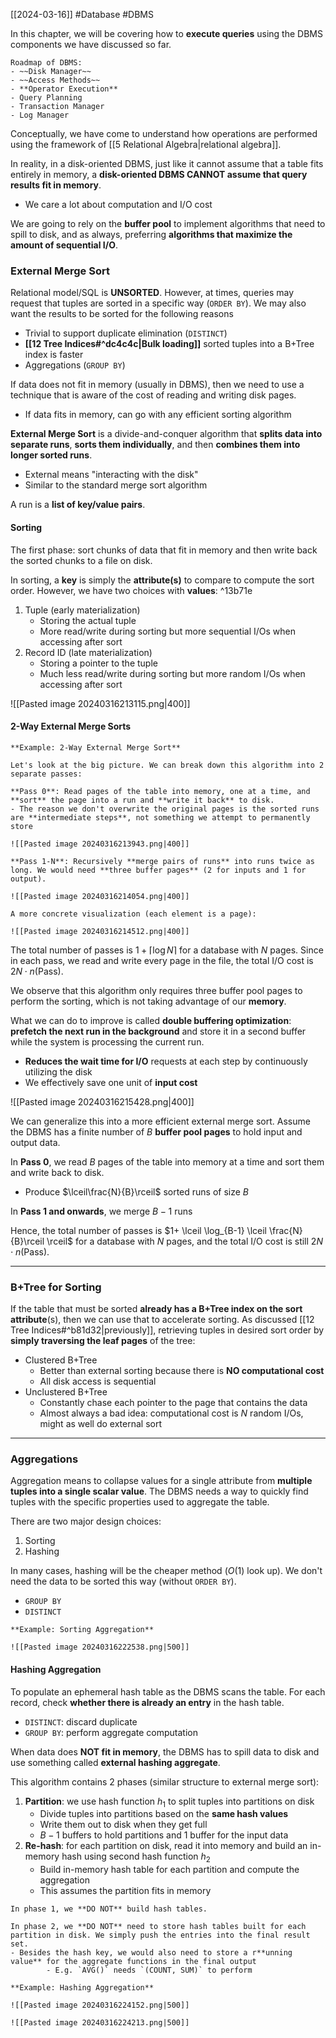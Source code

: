 [[2024-03-16]] #Database #DBMS 

In this chapter, we will be covering how to **execute queries** using the DBMS components we have discussed so far.

```ad-todo
Roadmap of DBMS:
- ~~Disk Manager~~
- ~~Access Methods~~
- **Operator Execution** 
- Query Planning 
- Transaction Manager 
- Log Manager
```

Conceptually, we have come to understand how operations are performed using the framework of [[5 Relational Algebra|relational algebra]].

In reality, in a disk-oriented DBMS, just like it cannot assume that a table fits entirely in memory, a **disk-oriented DBMS CANNOT assume that query results fit in memory**.
- We care a lot about computation and I/O cost

We are going to rely on the **buffer pool** to implement algorithms that need to spill to disk, and as always, preferring **algorithms that maximize the amount of sequential I/O**.

### External Merge Sort
Relational model/SQL is **UNSORTED**. However, at times, queries may request that tuples are sorted in a specific way (`ORDER BY`). We may also want the results to be sorted for the following reasons 
- Trivial to support duplicate elimination (`DISTINCT`)
- **[[12 Tree Indices#^dc4c4c|Bulk loading]]** sorted tuples into a B+Tree index is faster
- Aggregations (`GROUP BY`)

If data does not fit in memory (usually in DBMS), then we need to use a technique that is aware of the cost of reading and writing disk pages.
- If data fits in memory, can go with any efficient sorting algorithm

**External Merge Sort** is a divide-and-conquer algorithm that **splits data into separate runs**, **sorts them individually**, and then **combines them into longer sorted runs**.
- External means "interacting with the disk"
- Similar to the standard merge sort algorithm 

A run is a **list of key/value pairs**.

#### Sorting
The first phase: sort chunks of data that fit in memory and then write back the sorted chunks to a file on disk.

In sorting, a **key** is simply the **attribute(s)** to compare to compute the sort order. However, we have two choices with **values**: ^13b71e
1. Tuple (early materialization)
	- Storing the actual tuple
	- More read/write during sorting but more sequential I/Os when accessing after sort
1. Record ID (late materialization)
	- Storing a pointer to the tuple
	- Much less read/write during sorting but more random I/Os when accessing after sort

![[Pasted image 20240316213115.png|400]]

#### 2-Way External Merge Sorts 

```ad-example
**Example: 2-Way External Merge Sort**

Let's look at the big picture. We can break down this algorithm into 2 separate passes:

**Pass 0**: Read pages of the table into memory, one at a time, and **sort** the page into a run and **write it back** to disk.
- The reason we don't overwrite the original pages is the sorted runs are **intermediate steps**, not something we attempt to permanently store

![[Pasted image 20240316213943.png|400]]

**Pass 1-N**: Recursively **merge pairs of runs** into runs twice as long. We would need **three buffer pages** (2 for inputs and 1 for output).

![[Pasted image 20240316214054.png|400]]

A more concrete visualization (each element is a page):

![[Pasted image 20240316214512.png|400]]

```

The total number of passes is $1+ \lceil \log N \rceil$ for a database with $N$ pages.  Since in each pass, we read and write every page in the file, the total I/O cost is $2N \cdot n(\text{Pass})$.

We observe that this algorithm only requires three buffer pool pages to perform the sorting, which is not taking advantage of our **memory**.

What we can do to improve is called **double buffering optimization**: **prefetch the next run in the background** and store it in a second buffer while the system is processing the current run.
- **Reduces the wait time for I/O** requests at each step by continuously utilizing the disk
- We effectively save one unit of **input cost**

![[Pasted image 20240316215428.png|400]]

We can generalize this into a more efficient external merge sort. Assume the DBMS has a finite number of $B$ **buffer pool pages** to hold input and output data. 

In **Pass 0**, we read $B$ pages of the table into memory at a time and sort them and write back to disk.
- Produce $\lceil\frac{N}{B}\rceil$ sorted runs of size $B$

In **Pass 1 and onwards**, we merge $B-1$ runs

Hence, the total number of passes is $1+ \lceil \log_{B-1} \lceil \frac{N}{B}\rceil \rceil$ for a database with $N$ pages, and the total I/O cost is still $2N \cdot n(\text{Pass})$.

---
### B+Tree for Sorting 
If the table that must be sorted **already has a B+Tree index on the sort attribute**(s), then we can use that to accelerate sorting. As discussed [[12 Tree Indices#^b81d32|previously]], retrieving tuples in desired sort order by **simply traversing the leaf pages** of the tree:
- Clustered B+Tree 
	- Better than external sorting because there is **NO computational cost**
	- All disk access is sequential
- Unclustered B+Tree 
	- Constantly chase each pointer to the page that contains the data
	- Almost always a bad idea: computational cost is $N$ random I/Os, might as well do external sort

---
### Aggregations
Aggregation means to collapse values for a single attribute from **multiple tuples into a single scalar value**. The DBMS needs a way to quickly find tuples with the specific properties used to aggregate the table.

There are two major design choices:
1. Sorting 
2. Hashing 

In many cases, hashing will be the cheaper method ($O(1)$ look up). We don't need the data to be sorted this way (without `ORDER BY`).
- `GROUP BY`
- `DISTINCT`

```ad-example
**Example: Sorting Aggregation**

![[Pasted image 20240316222538.png|500]]
```

#### Hashing Aggregation 
To populate an ephemeral hash table as the DBMS scans the table. For each record, check **whether there is already an entry** in the hash table.
- `DISTINCT`: discard duplicate 
- `GROUP BY`: perform aggregate computation 

When data does **NOT fit in memory**, the DBMS has to spill data to disk and use something called **external hashing aggregate**.

This algorithm contains 2 phases (similar structure to external merge sort):
1. **Partition**: we use hash function $h_{1}$ to split tuples into partitions on disk
	- Divide tuples into partitions based on the **same hash values**
	- Write them out to disk when they get full 
	- $B-1$ buffers to hold partitions and $1$ buffer for the input data
1. **Re-hash**: for each partition on disk, read it into memory and build an in-memory hash using second hash function $h_{2}$
	- Build in-memory hash table for each partition and compute the aggregation
	- This assumes the partition fits in memory

```ad-warning
In phase 1, we **DO NOT** build hash tables.

In phase 2, we **DO NOT** need to store hash tables built for each partition in disk. We simply push the entries into the final result set.
- Besides the hash key, we would also need to store a r**unning value** for the aggregate functions in the final output
		- E.g. `AVG()` needs `(COUNT, SUM)` to perform
```

```ad-example
**Example: Hashing Aggregation**

![[Pasted image 20240316224152.png|500]]

![[Pasted image 20240316224213.png|500]]
```
